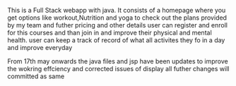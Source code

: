 This is a Full Stack webapp with java. It consists of a homepage where you get options like workout,Nutrition and yoga to check out the plans provided by my team and futher pricing and other details
user can register and enroll for this courses and than join in and improve their physical and mental health.
user can keep a track of record of what all activites they fo in a day and improve everyday


From 17th may onwards the java files and jsp have been updates to improve the wokring effciency and corrected issues of display all futher changes will committed as same
